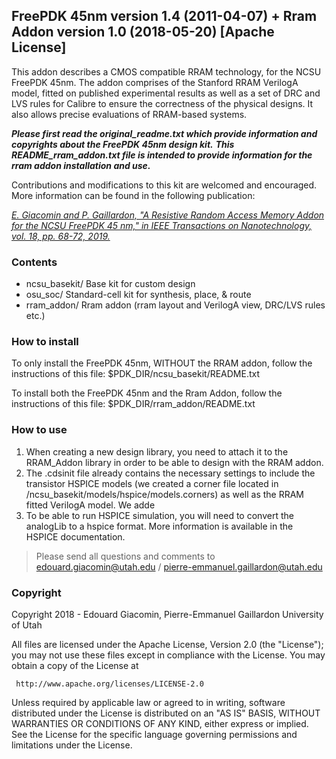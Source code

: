 ## FreePDK 45nm version 1.4 (2011-04-07) + Rram Addon version 1.0 (2018-05-20)  [Apache License]

This addon describes a CMOS compatible RRAM technology, for the NCSU FreePDK 45nm. The addon comprises of the Stanford RRAM VerilogA model, fitted on published experimental results as well as a set of DRC and LVS rules for Calibre to ensure the correctness of the physical designs. It also allows precise evaluations of RRAM-based systems.


*****Please first read the original_readme.txt which provide information and copyrights about the FreePDK 45nm design kit.*****
*****This README_rram_addon.txt file is intended to provide information for the rram addon installation and use.*****

Contributions and modifications to this kit are welcomed and encouraged.
More information can be found in the following publication: 

[*E. Giacomin and P. Gaillardon, "A Resistive Random Access Memory Addon for the NCSU FreePDK 45 nm," in IEEE Transactions on Nanotechnology, vol. 18, pp. 68-72, 2019.*](https://ieeexplore.ieee.org/document/8540319)


### Contents
* ncsu_basekit/     Base kit for custom design
* osu_soc/          Standard-cell kit for synthesis, place, & route
* rram_addon/       Rram addon (rram layout and VerilogA view, DRC/LVS rules etc.)


### How to install
To only install the FreePDK 45nm, WITHOUT the RRAM addon, follow the instructions of this file:
$PDK_DIR/ncsu_basekit/README.txt

To install both the FreePDK 45nm and the Rram Addon, follow the instructions of this file:
$PDK_DIR/rram_addon/README.txt


### How to use
1) When creating a new design library, you need to attach it to the RRAM_Addon library in order to be able to design with the RRAM addon.
2) The .cdsinit file already contains the necessary settings to include the transistor HSPICE models (we created a corner file located in /ncsu_basekit/models/hspice/models.corners) as well as the RRAM fitted VerilogA model. We adde
3) To be able to run HSPICE simulation, you will need to convert the analogLib to a hspice format. More information is available in the HSPICE documentation.


> Please send all questions and comments to edouard.giacomin@utah.edu / pierre-emmanuel.gaillardon@utah.edu


### Copyright
Copyright 2018 - Edouard Giacomin, Pierre-Emmanuel Gaillardon
                 University of Utah

All files are licensed under the Apache License, Version 2.0 (the "License");
you may not use these files except in compliance with the License.
You may obtain a copy of the License at

     http://www.apache.org/licenses/LICENSE-2.0

Unless required by applicable law or agreed to in writing, software
distributed under the License is distributed on an "AS IS" BASIS,
WITHOUT WARRANTIES OR CONDITIONS OF ANY KIND, either express or implied.
See the License for the specific language governing permissions and
limitations under the License.


